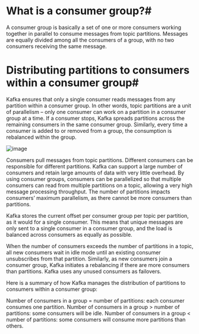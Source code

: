 # What is a consumer group?#
A consumer group is basically a set of one or more consumers working together in parallel to consume messages from topic partitions. Messages are equally divided among all the consumers of a group, with no two consumers receiving the same message.

# Distributing partitions to consumers within a consumer group#
Kafka ensures that only a single consumer reads messages from any partition within a consumer group. In other words, topic partitions are a unit of parallelism – only one consumer can work on a partition in a consumer group at a time. If a consumer stops, Kafka spreads partitions across the remaining consumers in the same consumer group. Similarly, every time a consumer is added to or removed from a group, the consumption is rebalanced within the group.

![image](https://user-images.githubusercontent.com/33947539/184570346-ec51b9d5-4051-4c43-9214-e2ed8172a20e.png)

Consumers pull messages from topic partitions. Different consumers can be responsible for different partitions. Kafka can support a large number of consumers and retain large amounts of data with very little overhead. By using consumer groups, consumers can be parallelized so that multiple consumers can read from multiple partitions on a topic, allowing a very high message processing throughput. The number of partitions impacts consumers’ maximum parallelism, as there cannot be more consumers than partitions.

Kafka stores the current offset per consumer group per topic per partition, as it would for a single consumer. This means that unique messages are only sent to a single consumer in a consumer group, and the load is balanced across consumers as equally as possible.

When the number of consumers exceeds the number of partitions in a topic, all new consumers wait in idle mode until an existing consumer unsubscribes from that partition. Similarly, as new consumers join a consumer group, Kafka initiates a rebalancing if there are more consumers than partitions. Kafka uses any unused consumers as failovers.

Here is a summary of how Kafka manages the distribution of partitions to consumers within a consumer group:

Number of consumers in a group = number of partitions: each consumer consumes one partition.
Number of consumers in a group > number of partitions: some consumers will be idle.
Number of consumers in a group < number of partitions: some consumers will consume more partitions than others.
